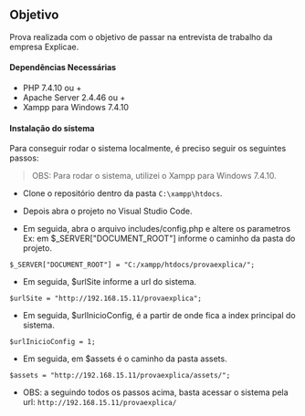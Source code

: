 ## Objetivo
Prova realizada com o objetivo de passar na entrevista de trabalho da empresa Explicae.

#### Dependências Necessárias
* PHP 7.4.10 ou +
* Apache Server 2.4.46 ou +
* Xampp para Windows 7.4.10

#### Instalação do sistema
Para conseguir rodar o sistema localmente, é preciso seguir os seguintes passos:
> OBS: Para rodar o sistema, utilizei o Xampp para Windows 7.4.10.

* Clone o repositório dentro da pasta  `C:\xampp\htdocs`.

* Depois abra o projeto no Visual Studio Code.

* Em seguida, abra o arquivo includes/config.php e altere os parametros Ex: em $_SERVER["DOCUMENT_ROOT"] informe o caminho da pasta do projeto.
```
$_SERVER["DOCUMENT_ROOT"] = "C:/xampp/htdocs/provaexplica/";
```

* Em seguida, $urlSite informe a url do sistema.
```
$urlSite = "http://192.168.15.11/provaexplica";
```
* Em seguida, $urlInicioConfig, é a partir de onde fica a index principal do sistema.
```
$urlInicioConfig = 1;
```
* Em seguida, em $assets é o caminho da pasta assets.
```
$assets = "http://192.168.15.11/provaexplica/assets/";
```

* OBS: a seguindo todos os passos acima, basta acessar o sistema pela url: `http://192.168.15.11/provaexplica/`